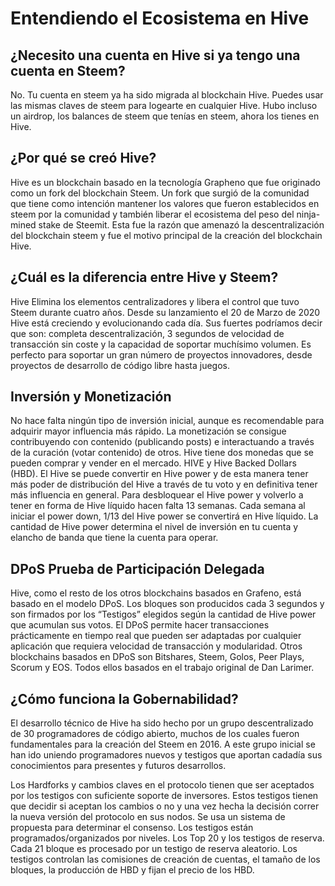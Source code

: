 # Entendiendo el Ecosistema en Hive

## ¿Necesito una cuenta en Hive si ya tengo una cuenta en Steem?
No. Tu cuenta en steem ya ha sido migrada al blockchain Hive. Puedes usar las mismas claves de steem para logearte en cualquier Hive. Hubo incluso un airdrop, los balances de steem que tenías en steem, ahora los tienes en Hive. 

## ¿Por qué se creó Hive?
Hive es un blockchain basado en la tecnología Grapheno que fue originado como un fork del blockchain Steem. Un fork que surgió de la comunidad que tiene como intención mantener los valores que fueron establecidos en steem por la comunidad y también liberar el ecosistema del peso del ninja-mined stake de Steemit.  Esta fue la razón que amenazó la descentralización del blockchain steem y fue el motivo principal de la creación del blockchain Hive.

## ¿Cuál es la diferencia entre Hive y Steem?
Hive Elimina los elementos centralizadores y libera el control que tuvo Steem durante cuatro años. Desde su lanzamiento el 20 de Marzo de 2020 Hive está creciendo y evolucionando cada día. Sus fuertes podríamos decir que son: completa descentralización, 3 segundos de velocidad de transacción sin coste y la capacidad de soportar muchísimo volumen. Es perfecto para soportar un gran número de proyectos innovadores, desde proyectos de desarrollo de código libre hasta juegos.

## Inversión y Monetización
No hace falta ningún tipo de inversión inicial, aunque es recomendable para adquirir mayor influencia más rápido. La monetización se consigue contribuyendo con contenido (publicando posts) e interactuando a través de la curación (votar contenido) de otros. Hive tiene dos monedas que se pueden comprar y vender en el mercado. HIVE y Hive Backed Dollars (HBD). El Hive se puede convertir en Hive power y de esta manera tener más poder de distribución del Hive a través de tu voto y en definitiva tener más influencia en general. Para desbloquear el Hive power y volverlo a tener en forma de Hive líquido hacen falta 13 semanas. Cada semana al iniciar el power down, 1/13 del Hive power se convertirá en Hive líquido. La cantidad de Hive power determina el nivel de inversión en tu cuenta y elancho de banda que tiene la cuenta para operar.

## DPoS Prueba de Participación Delegada
Hive, como el resto de los otros blockchains basados en Grafeno, está basado en el modelo DPoS. Los bloques son producidos cada 3 segundos y son firmados por los “Testigos” elegidos según la cantidad de Hive power que acumulan sus votos. El DPoS permite hacer transacciones prácticamente en tiempo real que pueden ser adaptadas por cualquier aplicación que requiera velocidad de transacción y modularidad. Otros blockchains basados en DPoS son Bitshares, Steem, Golos, Peer Plays, Scorum y EOS. Todos ellos basados en el trabajo original de Dan Larimer.

## ¿Cómo funciona la Gobernabilidad?
El desarrollo técnico de Hive ha sido hecho por un grupo descentralizado de 30 programadores de código abierto, muchos de los cuales fueron fundamentales para la creación del Steem en 2016. A este grupo inicial se han ido uniendo programadores nuevos y testigos que aportan cadadía sus conocimientos para presentes y futuros desarrollos.

Los Hardforks y cambios claves en el protocolo tienen que ser aceptados por los testigos con suficiente soporte de inversores. Estos testigos tienen que decidir si aceptan los cambios o no y una vez hecha la decisión correr la nueva versión del protocolo en sus nodos. Se usa un sistema de propuesta para determinar el consenso. Los testigos están programados/organizados por niveles. Los Top 20 y los testigos de reserva. Cada 21 bloque es procesado por un testigo de reserva aleatorio. Los testigos controlan las comisiones de creación de cuentas, el tamaño de los bloques, la producción de HBD y fijan el precio de los HBD.


